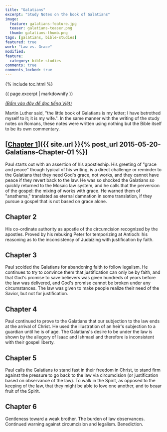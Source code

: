 ```yaml
---
title: "Galatians"
excerpt: "Study Notes on the book of Galatians"
image: 
  feature: galatians-feature.jpg
  teaser: galatians-teaser.png
  thumb: galatians-thumb.png
tags: [galatians, bible-studies]
featured: true
work: "Law vs. Grace"
modified:
feature:
  category: bible-studies
comments: true
comments_locked: true
---
```


{% include toc.html %}

{{ page.excerpt | markdownify }}

<em><u><a href="{{ site.projectname }}/hoc-kinh-thanh/sach-ro-ma/">(Bấm vào đây để đọc tiếng Việt)</a></u></em>

Martin Luther said, "the little book of Galatians is my letter; I have betrothed myself to it; it is my wife.". In the same manner with the writing of the study notes on Romans, these notes were written using nothing but the Bible itself to be its own commentary.

##  [<u>Chapter 1</u>]({{ site.url }}{% post_url 2015-05-20-Galatians-Chapter-01 %})

Paul starts out with an assertion of his apostleship. His greeting of "grace and peace" though typical of his writing, is a direct challenge or reminder to the Galatians that they need God's grace, not works, and they cannot have peace if they revert back to the law. He was so shocked the Galatians so quickly returned to the Mosaic law system, and he calls that the perversion of the gospel: the mixing of works with grace. He warned them of "anathema," translated as eternal damnation in some translation, if they pursue a gospel that is not based on grace alone.

## Chapter 2

His co-ordinate authority as apostle of the circumcision recognized by the apostles. Proved by his rebuking Peter for temporizing at Antioch: his reasoning as to the inconsistency of Judaizing with justification by faith.

## Chapter 3

Paul scolded the Galatians for abandoning faith to follow legalism. He continues to try to convince them that justification can only be by faith, and that God's promise to save believers was given hundreds of years before the law was delivered, and God's promise cannot be broken under any circumstances. The law was given to make people realize their need of the Savior, but not for justification.

## Chapter 4

Paul continued to prove to the Galatians that our subjection to the law ends at the arrival of Christ. He used the illustration of an heir's subjection to a guardian until he is of age. The Galatians's desire to be under the law is shown by the allegory of Isaac and Ishmael and therefore is inconsistent with their gospel liberty.

## Chapter 5

Paul calls the Galatians to stand fast in their freedom in Christ, to stand firm against the pressure to go back to the law via circumcision (or justification based on observance of the law). To walk in the Spirit, as opposed to the keeping of the law, that they might be able to love one another, and to beaar fruit of the Spirit.

## Chapter 6

Gentleness toward a weak brother. The burden of law observances. Continued warning against circumcision and legalism. Benediction.

